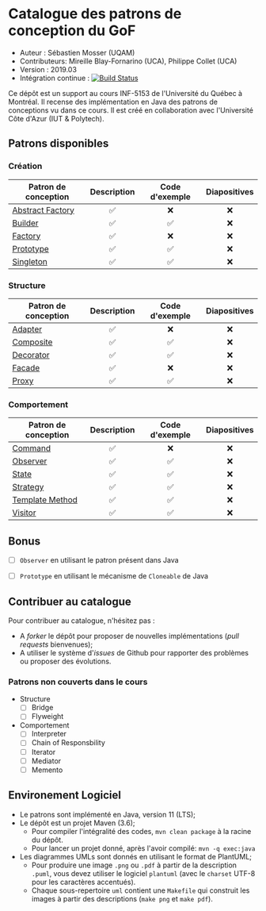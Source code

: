 # Catalogue des patrons de conception du GoF

  * Auteur : Sébastien Mosser (UQAM)
  * Contributeurs: Mireille Blay-Fornarino (UCA), Philippe Collet (UCA)
  * Version : 2019.03 
  * Intégration continue : [![Build Status](https://travis-ci.com/ace-lectures/pattern-repository.svg?branch=master)](https://travis-ci.com/ace-lectures/pattern-repository)

Ce dépôt est un support au cours INF-5153 de l'Université du Québec à Montréal. Il recense des implémentation en Java des patrons de conceptions vu dans ce cours. Il est créé en collaboration avec l'Université Côte d'Azur (IUT & Polytech).

## Patrons disponibles

### Création

Patron de conception | Description | Code d'exemple | Diapositives |
---------------------| :---------: | :------------: | :----------: |
[Abstract Factory](./creation/abstract_factory) | :white_check_mark: | :x: | :x: | 
[Builder](./creation/builder) | :white_check_mark: | :white_check_mark: | :x: |
[Factory](./creation/factory) | :white_check_mark: | :x: | :x: | 
[Prototype](./creation/prototype) | :white_check_mark: | :white_check_mark: | :x: |
[Singleton](./creation/singleton) | :white_check_mark: | :white_check_mark: | :x: |
 
 
### Structure

Patron de conception | Description | Code d'exemple | Diapositives |
---------------------| :---------: | :------------: | :----------: |
[Adapter](./structure/adapter) | :white_check_mark: | :x: | :x: | 
[Composite](./structure/composite) | :white_check_mark: | :white_check_mark: | :x: | 
[Decorator](./structure/decorator) | :white_check_mark: | :white_check_mark: | :x: | 
[Facade](./structure/facade) | :white_check_mark: | :x: | :x: | 
[Proxy](./structure/proxy) | :white_check_mark: | :white_check_mark: | :x: | 

### Comportement

Patron de conception | Description | Code d'exemple | Diapositives |
---------------------| :---------: | :------------: | :----------: |
[Command](./comportement/command) | :white_check_mark: | :x: | :x: | 
[Observer](./comportement/observer) | :white_check_mark: | :white_check_mark: | :x: | 
[State](./comportement/state) | :white_check_mark: | :white_check_mark: | :x: | 
[Strategy](./comportement/strategy) | :white_check_mark: | :white_check_mark: | :x: | 
[Template Method](./comportement/template_method) | :white_check_mark: | :white_check_mark: | :x: | 
[Visitor](./comportement/visitor) | :white_check_mark: | :white_check_mark: | :x: | 

## Bonus

  - [ ] `Observer` en utilisant le patron présent dans Java
  - [ ] `Prototype` en utilisant le mécanisme de `Cloneable` de Java


## Contribuer au catalogue

Pour contribuer au catalogue, n'hésitez pas : 

  - A _forker_ le dépôt pour proposer de nouvelles implémentations (_pull requests_ bienvenues);
  - A utiliser le système d'_issues_ de Github pour rapporter des problèmes ou proposer des évolutions.

### Patrons non couverts dans le cours

  - Structure
    - [ ] Bridge
    - [ ] Flyweight
  - Comportement
    - [ ] Interpreter
    - [ ] Chain of Responsbility
    - [ ] Iterator
    - [ ] Mediator
    - [ ] Memento     

## Environement Logiciel

  - Le patrons sont implémenté en Java, version 11 (LTS);
  - Le dépôt est un projet Maven (3.6);
    - Pour compiler l'intégralité des codes, `mvn clean package` à la racine du dépôt. 
    - Pour lancer un projet donné, après l'avoir compilé: `mvn -q exec:java`
  - Les diagrammes UMLs sont donnés en utilisant le format de PlantUML;
    - Pour produire une image `.png` ou `.pdf` à partir de la description `.puml`, vous devez utiliser le logiciel `plantuml` (avec le `charset` UTF-8 pour les caractères accentués). 
    - Chaque sous-repertoire `uml` contient une `Makefile` qui construit les images à partir des descriptions (`make png` et `make pdf`).